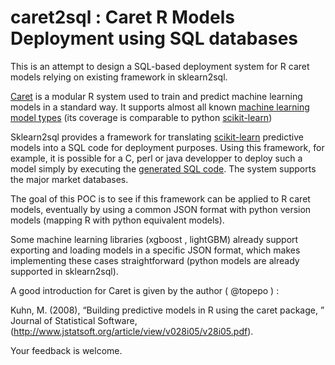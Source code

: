 # caret2sql : Caret R Models Deployment using SQL databases

This is an attempt to design a SQL-based deployment system for R caret models relying on existing framework in sklearn2sql. 

[Caret](https://github.com/topepo/caret) is a modular R system used to train and predict machine learning models in a standard way. It supports almost all known [machine learning model types](http://topepo.github.io/caret/train-models-by-tag.html) (its coverage is comparable to python [scikit-learn](http://scikit-learn.org/stable/modules/classes.html))

Sklearn2sql provides a framework for translating [scikit-learn](https://github.com/scikit-learn/scikit-learn) predictive models into a SQL code for deployment purposes. Using this framework, for example, it is possible for a C, perl or java developper to deploy such a model simply by executing the [generated SQL code](https://github.com/antoinecarme/sklearn2sql-demo/blob/master/sample_outputs_round_4/MLPClassifier/BreastCancer/oracle/demo1_MLPClassifier_oracle.sql). The system supports the major market databases.

The goal of this POC is to see if this framework can be applied to R caret models, eventually by using a common JSON format with python version models (mapping R with python equivalent models).

Some machine learning libraries (xgboost , lightGBM) already support exporting and loading models in a specific 
JSON format, which makes implementing these cases straightforward (python models are already supported in sklearn2sql).

A good introduction for Caret is given by the author ( @topepo ) :

Kuhn, M. (2008), “Building predictive models in R using the caret package, ” Journal of Statistical Software, (http://www.jstatsoft.org/article/view/v028i05/v28i05.pdf). 


Your feedback is welcome.

